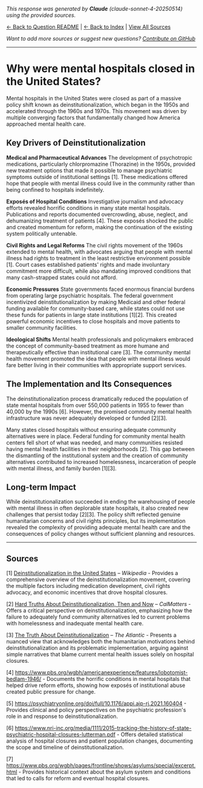<!-- 
Generated by: claude
Model: claude-sonnet-4-20250514
Prompt type: sources
Generated at: 2025-06-12T22:52:55.403441
-->

*This response was generated by **Claude** (claude-sonnet-4-20250514) using the provided sources.*

[← Back to Question README](README.md) | [← Back to Index](../README.md) | [View All Sources](../allsources.md)

*Want to add more sources or suggest new questions? [Contribute on GitHub](https://github.com/justinwest/SuggestedSources)*

---

# Why were mental hospitals closed in the United States?

Mental hospitals in the United States were closed as part of a massive policy shift known as deinstitutionalization, which began in the 1950s and accelerated through the 1960s and 1970s. This movement was driven by multiple converging factors that fundamentally changed how America approached mental health care.

## Key Drivers of Deinstitutionalization

**Medical and Pharmaceutical Advances**
The development of psychotropic medications, particularly chlorpromazine (Thorazine) in the 1950s, provided new treatment options that made it possible to manage psychiatric symptoms outside of institutional settings [1]. These medications offered hope that people with mental illness could live in the community rather than being confined to hospitals indefinitely.

**Exposés of Hospital Conditions**
Investigative journalism and advocacy efforts revealed horrific conditions in many state mental hospitals. Publications and reports documented overcrowding, abuse, neglect, and dehumanizing treatment of patients [4]. These exposés shocked the public and created momentum for reform, making the continuation of the existing system politically untenable.

**Civil Rights and Legal Reforms**
The civil rights movement of the 1960s extended to mental health, with advocates arguing that people with mental illness had rights to treatment in the least restrictive environment possible [1]. Court cases established patients' rights and made involuntary commitment more difficult, while also mandating improved conditions that many cash-strapped states could not afford.

**Economic Pressures**
State governments faced enormous financial burdens from operating large psychiatric hospitals. The federal government incentivized deinstitutionalization by making Medicaid and other federal funding available for community-based care, while states could not use these funds for patients in large state institutions [1][2]. This created powerful economic incentives to close hospitals and move patients to smaller community facilities.

**Ideological Shifts**
Mental health professionals and policymakers embraced the concept of community-based treatment as more humane and therapeutically effective than institutional care [3]. The community mental health movement promoted the idea that people with mental illness would fare better living in their communities with appropriate support services.

## The Implementation and Its Consequences

The deinstitutionalization process dramatically reduced the population of state mental hospitals from over 550,000 patients in 1955 to fewer than 40,000 by the 1990s [6]. However, the promised community mental health infrastructure was never adequately developed or funded [2][3].

Many states closed hospitals without ensuring adequate community alternatives were in place. Federal funding for community mental health centers fell short of what was needed, and many communities resisted having mental health facilities in their neighborhoods [2]. This gap between the dismantling of the institutional system and the creation of community alternatives contributed to increased homelessness, incarceration of people with mental illness, and family burden [1][3].

## Long-term Impact

While deinstitutionalization succeeded in ending the warehousing of people with mental illness in often deplorable state hospitals, it also created new challenges that persist today [2][3]. The policy shift reflected genuine humanitarian concerns and civil rights principles, but its implementation revealed the complexity of providing adequate mental health care and the consequences of policy changes without sufficient planning and resources.

---

## Sources

[1] [Deinstitutionalization in the United States](https://en.wikipedia.org/wiki/Deinstitutionalization_in_the_United_States) – *Wikipedia* - Provides a comprehensive overview of the deinstitutionalization movement, covering the multiple factors including medication development, civil rights advocacy, and economic incentives that drove hospital closures.

[2] [Hard Truths About Deinstitutionalization, Then and Now](https://calmatters.org/commentary/2019/03/hard-truths-about-deinstitutionalization-then-and-now/) – *CalMatters* - Offers a critical perspective on deinstitutionalization, emphasizing how the failure to adequately fund community alternatives led to current problems with homelessness and inadequate mental health care.

[3] [The Truth About Deinstitutionalization](https://www.theatlantic.com/health/archive/2021/05/truth-about-deinstitutionalization/618986/) – *The Atlantic* - Presents a nuanced view that acknowledges both the humanitarian motivations behind deinstitutionalization and its problematic implementation, arguing against simple narratives that blame current mental health issues solely on hospital closures.

[4] https://www.pbs.org/wgbh/americanexperience/features/lobotomist-bedlam-1946/ - Documents the horrific conditions in mental hospitals that helped drive reform efforts, showing how exposés of institutional abuse created public pressure for change.

[5] https://psychiatryonline.org/doi/full/10.1176/appi.ajp-rj.2021.160404 - Provides clinical and policy perspectives on the psychiatric profession's role in and response to deinstitutionalization.

[6] https://www.nri-inc.org/media/1111/2015-tracking-the-history-of-state-psychiatric-hospital-closures-lutterman.pdf - Offers detailed statistical analysis of hospital closures and patient population changes, documenting the scope and timeline of deinstitutionalization.

[7] https://www.pbs.org/wgbh/pages/frontline/shows/asylums/special/excerpt.html - Provides historical context about the asylum system and conditions that led to calls for reform and eventual hospital closures.